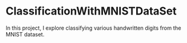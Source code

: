 # ClassificationWithMNISTDataSet
In this project, I explore classifying various handwritten digits from the MNIST dataset.
